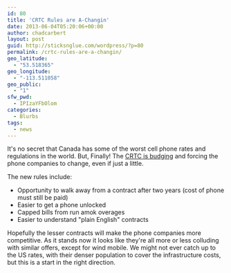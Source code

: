 ```yaml
---
id: 80
title: 'CRTC Rules are A-Changin'
date: 2013-06-04T05:20:06+00:00
author: chadcarbert
layout: post
guid: http://sticksnglue.com/wordpress/?p=80
permalink: /crtc-rules-are-a-changin/
geo_latitude:
  - "53.518365"
geo_longitude:
  - "-113.511058"
geo_public:
  - "1"
sfw_pwd:
  - IPIzaYFbOlom
categories:
  - Blurbs
tags:
  - news
---
```

It's no secret that Canada has some of the worst cell phone rates and regulations in the world. But, Finally! The [CRTC is budging](http://www.cbc.ca/news/business/story/2013/06/03/business-crtc-wireless.html) and forcing the phone companies to change, even if just a little.

The new rules include:

  * Opportunity to walk away from a contract after two years (cost of phone must still be paid)
  * Easier to get a phone unlocked
  * Capped bills from run amok overages
  * Easier to understand "plain English" contracts

Hopefully the lesser contracts will make the phone companies more competitive. As it stands now it looks like they're all more or less colluding with similar offers, except for wind mobile. We might not ever catch up to the US rates, with their denser population to cover the infrastructure costs, but this is a start in the right direction.
